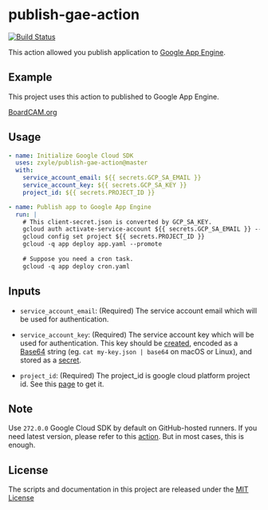 # publish-gae-action
[![Build Status](https://github.com/zxyle/publish-gae-action/workflows/Test%20Actions/badge.svg)](https://github.com/zxyle/publish-gae-action/actions?query=workflow%3A%22Test+Actions%22)


This action allowed you publish application to [Google App Engine](https://cloud.google.com/appengine/).

## Example

This project uses this action to published to Google App Engine.

[BoardCAM.org](https://github.com/BoardCAM/BoardCAM.org/blob/master/.github/workflows/pythonapp.yml)

## Usage
```yaml
- name: Initialize Google Cloud SDK
  uses: zxyle/publish-gae-action@master
  with:
    service_account_email: ${{ secrets.GCP_SA_EMAIL }}
    service_account_key: ${{ secrets.GCP_SA_KEY }}
    project_id: ${{ secrets.PROJECT_ID }}

- name: Publish app to Google App Engine
  run: |
    # This client-secret.json is converted by GCP_SA_KEY.
    gcloud auth activate-service-account ${{ secrets.GCP_SA_EMAIL }} --key-file=client-secret.json
    gcloud config set project ${{ secrets.PROJECT_ID }}
    gcloud -q app deploy app.yaml --promote
    
    # Suppose you need a cron task.
    gcloud -q app deploy cron.yaml
```
## Inputs

* `service_account_email`: (Required) The service account email which will be used for authentication.

* `service_account_key`: (Required) The service account key which will be used for authentication. This key should be [created](https://cloud.google.com/iam/docs/creating-managing-service-account-keys), encoded as a [Base64](https://en.wikipedia.org/wiki/Base64) string (eg. `cat my-key.json | base64` on macOS or Linux), and stored as a [secret](https://help.github.com/en/actions/automating-your-workflow-with-github-actions/creating-and-using-encrypted-secrets). 

* `project_id`: (Required) The project_id is google cloud platform project id. See this [page](https://console.cloud.google.com/home/dashboard) to get it.

## Note
Use `272.0.0` Google Cloud SDK by default on GitHub-hosted runners. If you need latest version, please refer to this [action](https://github.com/GoogleCloudPlatform/github-actions/tree/master/setup-gcloud). But in most cases, this is enough.

## License
The scripts and documentation in this project are released under the [MIT License](LICENSE)
